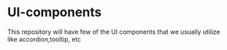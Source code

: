 # UI-components
This repository will have few of the UI components that we usually utilize like accordion,tooltip, etc
